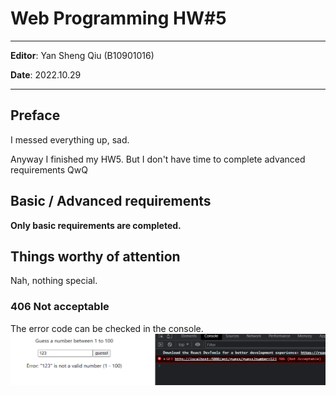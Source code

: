# **Web Programming HW#5**

---

**Editor**: Yan Sheng Qiu (B10901016)

**Date**: 2022.10.29

---
## **Preface**

I messed everything up, sad.

Anyway I finished my HW5. But I don't have time to complete advanced requirements QwQ

## **Basic / Advanced requirements**

**Only basic requirements are completed.**

## **Things worthy of attention**

Nah, nothing special.

### **406 Not acceptable**
The error code can be checked in the console.
![](406.png)

